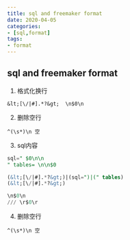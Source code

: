 ```yaml
---
title: sql and freemaker format
date: 2020-04-05
categories:
- [sql,format]
tags:
- format
---
```

## sql and freemaker format

1. 格式化换行
```
&lt;[\/|#].*?&gt;  \n$0\n
```
<!--more-->
2. 删除空行
```
^(\s*)\n 空
```
3. sql内容
```sql
sql=" $0\n\n
" tables= \n\n$0

(&lt;[\/|#].*?&gt;)|(sql=")|(" tables)
(&lt;[\/|#].*?&gt;)

\n$0\n    
/// \r$0\r
```
4. 删除空行
```
^(\s*)\n 空
```
